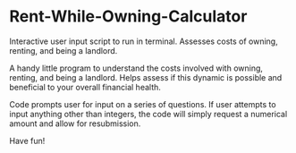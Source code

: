 # Rent-While-Owning-Calculator
Interactive user input script to run in terminal. Assesses costs of owning, renting, and being a landlord.

A handy little program to understand the costs involved with owning, renting, and being a landlord. 
Helps assess if this dynamic is possible and beneficial to your overall financial health. 

Code prompts user for input on a series of questions. If user attempts to input anything other than integers, 
the code will simply request a numerical amount and allow for resubmission.

Have fun!
